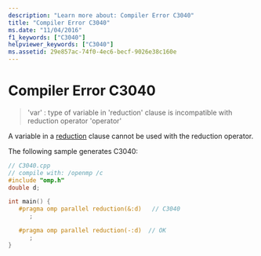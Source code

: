 ```yaml
---
description: "Learn more about: Compiler Error C3040"
title: "Compiler Error C3040"
ms.date: "11/04/2016"
f1_keywords: ["C3040"]
helpviewer_keywords: ["C3040"]
ms.assetid: 29e857ac-74f0-4ec6-becf-9026e38c160e
---
```

# Compiler Error C3040

> 'var' : type of variable in 'reduction' clause is incompatible with reduction operator 'operator'

A variable in a [reduction](../../parallel/openmp/reference/openmp-clauses.md#reduction) clause cannot be used with the reduction operator.

The following sample generates C3040:

```cpp
// C3040.cpp
// compile with: /openmp /c
#include "omp.h"
double d;

int main() {
   #pragma omp parallel reduction(&:d)   // C3040
      ;

   #pragma omp parallel reduction(-:d)  // OK
      ;
}
```
